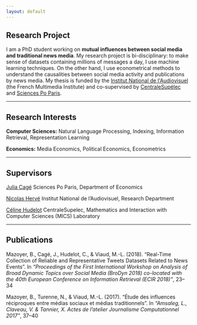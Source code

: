 ```yaml
---
layout: default
---
```

## Research Project

I am a PhD student working on **mutual influences between social media and traditional news media**. My research project is
bi-disciplinary: to make sense of datasets containing millions of messages a day, I use machine learning techniques.
On the other hand, I use econometrical methods to understand the causalities between social media activity and publications
by news media. My thesis is funded by the [Institut National de l'Audiovisuel](https://www.ina.fr) (the French Multimedia Institute)
and co-supervised by [CentraleSupélec](http://www.centralesupelec.fr/) and [Sciences Po Paris](http://www.sciencespo.fr/).

***

## Research Interests
**Computer Sciences:**
Natural Language Processing, Indexing, Information Retrieval, Representation Learning

**Economics:**
Media Economics, Political Economics, Econometrics

***

## Supervisors

[Julia Cagé](https://sites.google.com/site/juliacagehomepage/home) Sciences Po Paris, Department of Economics

[Nicolas Hervé](http://www.herve.name/pmwiki.php/Main/HomePage) Institut National de l’Audiovisuel, Research Department

[Céline Hudelot](http://perso.ecp.fr/~hudelotc/) CentraleSupelec, Mathematics and Interaction with Computer Sciences (MICS) Laboratory

***

## Publications
Mazoyer, B., Cagé, J., Hudelot, C., & Viaud, M.-L. (2018). “Real-Time Collection of Reliable
and Representative Tweets Datasets Related to News Events”. In *“Proceedings of the First
International Workshop on Analysis of Broad Dynamic Topics over Social Media (BroDyn 2018)
co-located with the 40th European Conference on Information Retrieval (ECIR 2018)”*, 23–34

Mazoyer, B., Turenne, N., & Viaud, M.-L. (2017). “Étude des influences réciproques entre médias
sociaux et médias traditionnels”. In *“Amsaleg, L., Claveau, V. & Tannier, X. Actes de l’atelier
Journalisme Computationnel 2017”*, 37–40